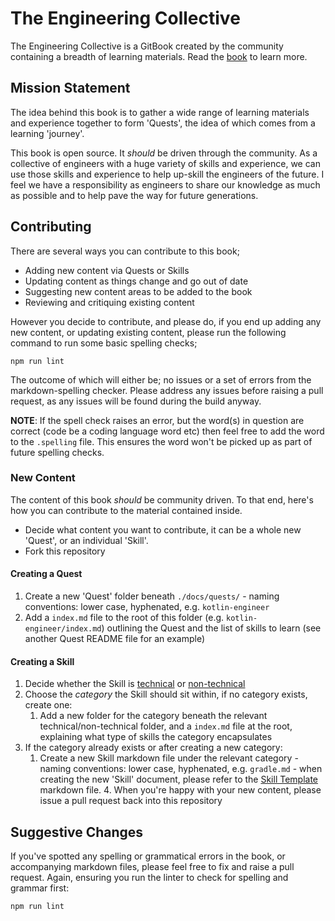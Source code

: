 # The Engineering Collective

The Engineering Collective is a GitBook created by the community containing a breadth of learning materials. Read the [book](https://gwolverson.github.io/engineering-collective/) to learn more. 

## Mission Statement

The idea behind this book is to gather a wide range of learning materials and experience together to form 'Quests', the idea of which comes from a learning 'journey'. 

This book is open source. It _should_ be driven through the community. As a collective of engineers with a huge variety of skills and experience, we can use those skills and experience to help up-skill the engineers of the future. I feel we have a responsibility as engineers to share our knowledge as much as possible and to help pave the way for future generations.

## Contributing

There are several ways you can contribute to this book; 
- Adding new content via Quests or Skills
- Updating content as things change and go out of date
- Suggesting new content areas to be added to the book
- Reviewing and critiquing existing content

However you decide to contribute, and please do, if you end up adding any new content, or updating existing content, please run the following command to run some basic spelling checks;

`npm run lint`

The outcome of which will either be; no issues or a set of errors from the markdown-spelling checker. Please address any issues before raising a pull request, as any issues will be found during the build anyway.

**NOTE**: If the spell check raises an error, but the word(s) in question are correct (code be a coding language word etc) then feel free to add the word to the `.spelling` file. This ensures the word won't be picked up as part of future spelling checks.

### New Content

The content of this book _should_ be community driven. To that end, here's how you can contribute to the material contained inside.

* Decide what content you want to contribute, it can be a whole new 'Quest', or an individual 'Skill'.
* Fork this repository

#### Creating a Quest

   1. Create a new 'Quest' folder beneath `./docs/quests/` - naming conventions: lower case, hyphenated, e.g. `kotlin-engineer`
   2. Add a `index.md` file to the root of this folder (e.g. `kotlin-engineer/index.md`) outlining the Quest and the list of skills to learn (see another Quest README file for an example)

#### Creating a Skill

   1. Decide whether the Skill is [technical](./docs/skills/technical/index.md) or [non-technical](./docs/skills/non-technical/index.md)
   2. Choose the _category_ the Skill should sit within, if no category exists, create one:
      1. Add a new folder for the category beneath the relevant technical/non-technical folder, and a `index.md` file at the root, explaining what type of skills the category encapsulates
   3. If the category already exists or after creating a new category:
      1. Create a new Skill markdown file under the relevant category - naming conventions: lower case, hyphenated, e.g. `gradle.md` - when creating the new 'Skill' document, please refer to the [Skill Template](skill-template.md) markdown file.
    4. When you're happy with your new content, please issue a pull request back into this repository

## Suggestive Changes

If you've spotted any spelling or grammatical errors in the book, or accompanying markdown files, please feel free to fix and raise a pull request. Again, ensuring you run the linter to check for spelling and grammar first:

`npm run lint`

